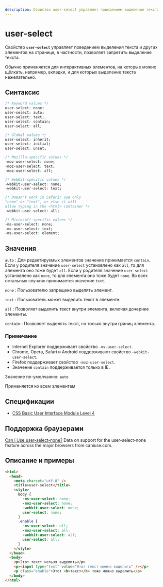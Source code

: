 ```yaml
---
description: Свойство user-select управляет поведением выделения текста и других элементов на странице, в частности, позволяет запретить выделение текста
---
```


# user-select

Свойство **`user-select`** управляет поведением выделения текста и других элементов на странице, в частности, позволяет запретить выделение текста.

Обычно применяется для интерактивных элементов, на которые можно щёлкать, например, вкладки, и для которых выделение текста нежелательно.

## Синтаксис

```css
/* Keyword values */
user-select: none;
user-select: auto;
user-select: text;
user-select: contain;
user-select: all;

/* Global values */
user-select: inherit;
user-select: initial;
user-select: unset;

/* Mozilla-specific values */
-moz-user-select: none;
-moz-user-select: text;
-moz-user-select: all;

/* WebKit-specific values */
-webkit-user-select: none;
-webkit-user-select: text;

/* Doesn't work in Safari; use only
"none" or "text", or else it will
allow typing in the <html> container */
-webkit-user-select: all;

/* Microsoft-specific values */
-ms-user-select: none;
-ms-user-select: text;
-ms-user-select: element;
```

## Значения

`auto`
: Для редактируемых элементов значение принимается `contain`. Если у родителя значение `user-select` установлено как `all`, то для элемента оно тоже будет `all`. Если у родителя значение `user-select` установлено как `none`, то для элемента оно тоже будет `none`. Во всех остальных случаях принимается значение `text`.

`none`
: Пользователю запрещено выделять элемент.

`text`
: Пользователь может выделить текст в элементе.

`all`
: Позволяет выделить текст внутри элемента, включая дочерние элементы.

`contain`
: Позволяет выделять текст, но только внутри границ элемента.

### Примечание

- Internet Explorer поддерживает свойство `-ms-user-select`.
- Chrome, Opera, Safari и Android поддерживают свойство `-webkit-user-select`.
- Firefox поддерживает свойство `-moz-user-select`.
- Значение `contain` поддерживается только в IE.

Значение по-умолчанию: `auto`

Применяется ко всем элементам

## Спецификации

- [CSS Basic User Interface Module Level 4](https://drafts.csswg.org/css-ui-4/#propdef-user-select)

## Поддержка браузерами

<p class="ciu_embed" data-feature="user-select-none" data-periods="future_1,current,past_1,past_2">
  <a href="http://caniuse.com/#feat=user-select-none">Can I Use user-select-none?</a> Data on support for the user-select-none feature across the major browsers from caniuse.com.
</p>

## Описание и примеры

```html
<html>
  <head>
    <meta charset="utf-8" />
    <title>user-select</title>
    <style>
      body {
        -ms-user-select: none;
        -moz-user-select: none;
        -webkit-user-select: none;
        user-select: none;
      }
      .enable {
        -ms-user-select: all;
        -moz-user-select: all;
        -webkit-user-select: all;
        user-select: all;
      }
    </style>
  </head>
  <body>
    <p>Этот текст нельзя выделить</p>
    <p><input type="text" value="Этот текст можно выделить" /></p>
    <p class="enable">Этот <b>текст</b> тоже можно выделить</p>
  </body>
</html>
```
